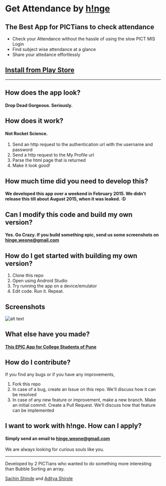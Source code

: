 # Get Attendance by [h!nge](http://www.hinge.college)
## The Best App for PICTians to check attendance

* Check your Attendance without the hassle of using the slow PICT MIS Login
* Find subject wise attendance at a glance
* Share your attedance effortlessly

## [Install from Play Store](https://play.google.com/store/apps/details?id=com.weone.attendance)

---

## How does the app look?
#### Drop Dead Gorgeous. Seriously.

## How does it work?
#### Not Rocket Science. 
1. Send an http request to the authentication url with the username and password
2. Send a http request to the My Profile url
3. Parse the html page that is returned
4. Make it look good!

## How much time did you need to develop this?
#### We developed this app over a weekend in February 2015. We didn't release this till about August 2015, when it was leaked. :D

## Can I modify this code and build my own version?
#### Yes. Go Crazy. If you build something epic, send us some screenshots on hinge.weone@gmail.com

## How do I get started with building my own version?

1. Clone this repo
2. Open using Android Studio
3. Try running the app on a device/emulator
4. Edit code. Run it. Repeat.


## 
## Screenshots
![alt text](https://lh3.googleusercontent.com/5zj4ibqZtwutYvqIykQaTipOiFd-bZlCFPWDq42LuiVr7iba9l7T_Yno8CZEklU0S60n=h900-rw "Screenshot")

## What else have you made?
#### [This EPIC App for College Students of Pune](https://play.google.com/store/apps/details?id=io.github.weone.hinge)

## How do I contribute?

If you find any bugs or if you have any improvements,


1. Fork this repo
2. In case of a bug, create an Issue on this repo. We'll discuss how it can be resolved
3. In case of any new feature or improvement, make a new branch. Make an initial commit. Create a Pull Request. We'll discuss how that feature can be implemented


## I want to work with h!nge. How can I apply?
#### Simply send an email to hinge.weone@gmail.com
We are always looking for curious souls like you.

*** 


Developed by 2 PICTians who wanted to do something more interesting than Bubble Sorting an array.

[Sachin Shinde](https://github.com/sacOO7) and [Aditya Shirole](https://github.com/AdityaShirole)
